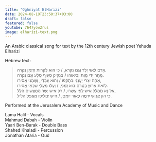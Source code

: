 ```yaml
---
title: "Oghniyat ElHarizi"
date: 2024-08-10T23:50:37+03:00
draft: false
featured: false
youtube: 7647yow2rus
image: elharizi-text.png
---
```

An Arabic classical song for text by the 12th century Jewish poet Yehuda Elharizi
<!--more-->
Hebrew text:

>אָדם לְאוי יֻלַד וְגַם נִקרא, / כִי הוא לְקרות הַזְמָן נִקרה.  
>מָחָר יְדי מָוֶת יְבִיאוהו / בִנְקיק סְעִיף סֶלַע וְגַם נִקרה.  
>אֲהָה יִצְרי יְעַנֵנִי בְתָקפו / וְהוא עַבְדִי, וְשָמַנִי אֲסִירו,  
>לְזֹאת אָרוץ בְטֶרם בוא זְמַנִי, / וְעֻלו מֵעֲלֵי שִכְמִי אֲסִירו.  
>אַל נָא תְהַלֵל אִיש לְפִי עָשְרו, / רק אִיש יְשַר הַמַעֲשִים הַלֵל,  
>כִי הון אֱנוש יִדמֶה לְאור יומָם, / חִיש יַחֲלִיפו מַאֲפֵל הַלֵיל.  

Performed at the Jerusalem Academy of Music and Dance

Lama Halil - Vocals  
Mahmud Dabah - Violin  
Yaari Ben-Barak - Double Bass  
Shahed Khaladi - Percussion  
Jonathan Ataria - Oud  
